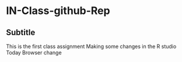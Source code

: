 # IN-Class-github-Rep
## Subtitle 
This is the first class assignment
Making some changes in the R studio
Today
Browser change
